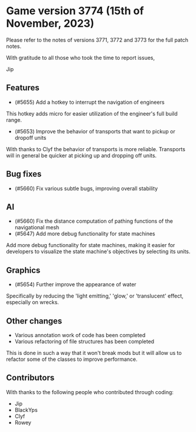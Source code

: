 # Game version 3774 (15th of November, 2023)

Please refer to the notes of versions 3771, 3772 and 3773 for the full patch notes.

With gratitude to all those who took the time to report issues,

Jip

## Features

- (#5655) Add a hotkey to interrupt the navigation of engineers

This hotkey adds micro for easier utilization of the engineer's full build range.

- (#5653) Improve the behavior of transports that want to pickup or dropoff units

With thanks to Clyf the behavior of transports is more reliable. Transports will in general be quicker at picking up and dropping off units.

## Bug fixes

- (#5660) Fix various subtle bugs, improving overall stability

## AI

- (#5660) Fix the distance computation of pathing functions of the navigational mesh
- (#5647) Add more debug functionality for state machines

Add more debug functionality for state machines, making it easier for developers to visualize the state machine's objectives by selecting its units.

## Graphics

- (#5654) Further improve the appearance of water

Specifically by reducing the 'light emitting,' 'glow,' or 'translucent' effect, especially on wrecks.

## Other changes

- Various annotation work of code has been completed
- Various refactoring of file structures has been completed

This is done in such a way that it won't break mods but it will allow us to refactor some of the classes to improve performance.

## Contributors

With thanks to the following people who contributed through coding:

- Jip
- BlackYps
- Clyf
- Rowey

